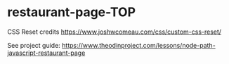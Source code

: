 # restaurant-page-TOP

CSS Reset credits https://www.joshwcomeau.com/css/custom-css-reset/

See project guide: https://www.theodinproject.com/lessons/node-path-javascript-restaurant-page